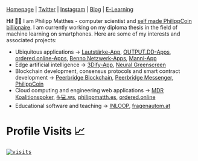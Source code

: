 [Homepage](https://philippmatth.es/) | [Twitter](https://twitter.com/snrmtths) | [Instagram](https://instagram.com/snrmtths) | [Blog](https://xn--53hy230o.ws/) | [E-Learning](https://fragenautom.at/)

**Hi! 👋🏼** I am Philipp Matthes - computer scientist and [self made PhilippCoin billionaire](https://ropsten.etherscan.io/token/0x0ff809878aff65dc553b7be1b68e9851c49c3fb5?a=0xe66bA65d2e7c61df343D3Df7A28F94fcd8c06240). I am currently working on my diploma thesis in the field of machine learning on smartphones. Here are some of my interests and associated projects:

- Ubiquitous applications → [Lautstärke-App](https://github.com/volume-app), [OUTPUT.DD-Apps](https://github.com/output-dd), [ordered.online-Apps](https://github.com/ordered-online), [Benno Netzwerk-Apps](https://github.com/benno-netzwerk), [Manni-App](https://github.com/manni-app)
- Edge artificial intelligence → [3Dify-App](https://github.com/3dify-app), [Neural Greenscreen](https://github.com/PhilippMatthes/neural-greenscreen)
- Blockchain development, consensus protocols and smart contract development → [Peerbridge Blockchain](https://github.com/peerbridge), [Peerbridge Messenger](https://github.com/peerbridge/peerbridge-ios), [PhilippCoin](https://github.com/PhilippMatthes/PhilippCoin)
- Cloud computing and engineering web applications → [MDR Koalitionspoker](https://www.mdr.de/sachsen/politik/wahlen/landtagswahl/koalitionspoker-sachsen-erklaerung-100.html), [☕️💻.ws](https://github.com/coffee-code-ws), [philippmatth.es](https://philippmatth.es/), [ordered.online](https://github.com/ordered-online)
- Educational software and teaching → [INLOOP](https://github.com/st-tu-dresden/inloop), [fragenautom.at](https://github.com/fragenautomat)

# Profile Visits 📈

<a href="https://github.com/PhilippMatthes/PhilippMatthes">
  <kbd>
    <img align="center" src="https://snrmtths.uber.space/history/chart/?cache=no" alt="visits" />
  </kbd>
</a>
